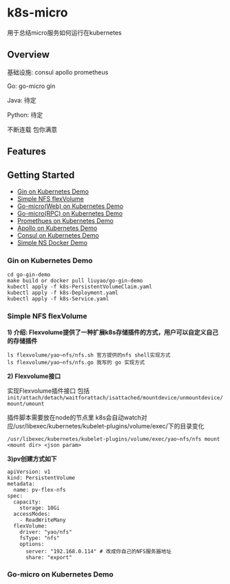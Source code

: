 # k8s-micro

用于总结micro服务如何运行在kubernetes 

## Overview

基础设施: consul apollo prometheus 

Go: go-micro gin 

Java: 待定

Python: 待定

不断连载 包你满意 

## Features 


## Getting Started

- [Gin on Kubernetes Demo]()
- [Simple NFS flexVolume]()
- [Go-micro(Web) on Kubernetes Demo]()
- [Go-micro(RPC) on Kubernetes Demo]()
- [Promethues on Kubernetes Demo]()
- [Apollo on Kubernetes Demo]()
- [Consul on Kubernetes Demo]()
- [Simple NS Docker Demo]()

### Gin on Kubernetes Demo
    
```
cd go-gin-demo
make build or docker pull liuyao/go-gin-demo
kubectl apply -f k8s-PersistentVolumeClaim.yaml 
kubectl apply -f k8s-Deployment.yaml
kubectl apply -f k8s-Service.yaml
```

### Simple NFS flexVolume

**1) 介绍: Flexvolume提供了一种扩展k8s存储插件的方式，用户可以自定义自己的存储插件**

```   
ls flexvolume/yao~nfs/nfs.sh 官方提供的nfs shell实现方式
ls flexvolume/yao~nfs/nfs.go 我写的 go 实现方式
```

**2) Flexvolume接口**

实现Flexvolume插件接口 包括 
   `init/attach/detach/waitforattach/isattached/mountdevice/unmountdevice/mount/umount`
   
插件脚本需要放在node的节点里 k8s会自动watch对应/usr/libexec/kubernetes/kubelet-plugins/volume/exec/下的目录变化
   
```
/usr/libexec/kubernetes/kubelet-plugins/volume/exec/yao~nfs/nfs mount <mount dir> <json param>
```
    
**3)pv创建方式如下**
     
```  
apiVersion: v1
kind: PersistentVolume
metadata:
  name: pv-flex-nfs
spec:
  capacity:
    storage: 10Gi
  accessModes:
    - ReadWriteMany
  flexVolume:
    driver: "yao/nfs"
    fsType: "nfs"
    options:
      server: "192.168.0.114" # 改成你自己的NFS服务器地址
      share: "export"
```      
    
### Go-micro on Kubernetes Demo
